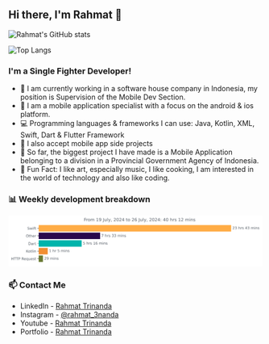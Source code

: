 ## Hi there, I'm Rahmat 👋

![Rahmat's GitHub stats](https://github-readme-stats.vercel.app/api?username=rahmat3nanda&show_icons=true&theme=radical)

![Top Langs](https://github-readme-stats.vercel.app/api/top-langs/?username=rahmat3nanda&show_icons=true&theme=radical&layout=compact)

### I'm a Single Fighter Developer!
- :office: I am currently working in a software house company in Indonesia, my position is Supervision of the Mobile Dev Section.
- :iphone: I am a mobile application specialist with a focus on the android & ios platform.
- :computer: Programming languages & frameworks I can use: Java, Kotlin, XML, Swift, Dart & Flutter Framework
- :handshake: I also accept mobile app side projects
- :police_car: So far, the biggest project I have made is a Mobile Application belonging to a division in a Provincial Government Agency of Indonesia.
- :notebook: Fun Fact: I like art, especially music, I like cooking, I am interested in the world of technology and also like coding.

### 📊 Weekly development breakdown

<img
  src="https://github.com/rahmat3nanda/rahmat3nanda/blob/main/images/stat.svg"
  alt="Rahmat Trinanda WakaTime Activity"
/>

### 📫 Contact Me
- LinkedIn - [Rahmat Trinanda](https://www.linkedin.com/in/rahmat-trinanda/)
- Instagram - [@rahmat_3nanda](https://www.instagram.com/rahmat_3nanda/)
- Youtube - [Rahmat Trinanda](https://www.youtube.com/channel/UCmhq5_o2cDpYsTtBl24XEAw)
- Portfolio - [Rahmat Trinanda](https://rtpa.web.app)
